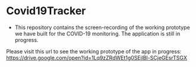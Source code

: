 # Covid19Tracker
* This repository contains the screen-recording of the working prototype we have built for the COVID-19 monitoring. The application is still in progress.

Please visit this url to see the working prototype of the app in progress:
https://drive.google.com/open?id=1Lq9zZRdWEt1g0SEjlBl-SCjeGEsrTSGX
